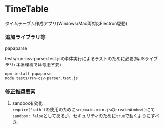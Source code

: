 # TimeTable
タイムテーブル作成アプリ(Windows/Mac両対応Electron駆動)

### 追加ライブラリ等
papaparse<br>

tests/run-csv-parser.test.jsの単体実行によるテストのために必要(純JSライブラリ: 本番環境では考慮不要)<br>

`npm install papaparse`<br>
`node tests/run-csv-parser.test.js`<br>

### 修正推奨要素
1. sandbox有効化<br>
`require('path')`の使用のために`src/main.main.js`の`createWindow()`にて`sandbox: false`としてあるが、セキュリティのために`true`で動くようにすべき。